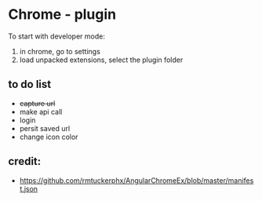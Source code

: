 Chrome - plugin
===============

To start with developer mode:

1. in chrome, go to settings
1. load unpacked extensions, select the plugin folder


## to do list

* ~~capture url~~
* make api call
* login
* persit saved url
* change icon color

## credit:

* https://github.com/rmtuckerphx/AngularChromeEx/blob/master/manifest.json
